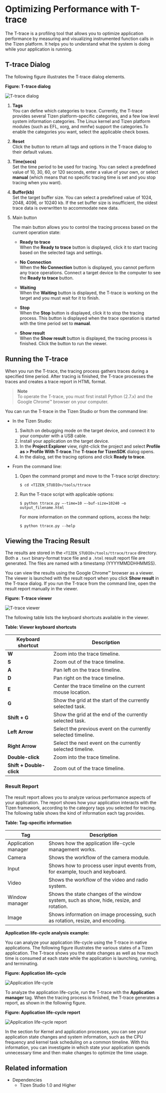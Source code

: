 # Optimizing Performance with T-trace

The T-trace is a profiling tool that allows you to optimize application performance by measuring and visualizing instrumented function calls in the Tizen platform. It helps you to understand what the system is doing while your application is running.

## T-trace Dialog

The following figure illustrates the T-trace dialog elements.

**Figure: T-trace dialog**

![T-trace dialog](./media/ttrace_dialog.png)

1. **Tags**  
You can define which categories to trace. Currently, the T-trace provides several Tizen platform-specific categories, and a few low level system information categories. The Linux kernel and Tizen platform modules (such as EFL, xorg, and mmfw) support the categories.To enable the categories you want, select the applicable check boxes.

2. **Reset**  
Click the button to return all tags and options in the T-trace dialog to their default values.

3. **Time(secs)**  
Set the time period to be used for tracing. You can select a predefined value of 10, 30, 60, or 120 seconds, enter a value of your own, or select **manual** (which means that no specific tracing time is set and you stop tracing when you want).

4. **Buffer(kb)**  
Set the target buffer size. You can select a predefined value of 1024, 2048, 4096, or 10240 kb. If the set buffer size is insufficient, the oldest trace data is overwritten to accommodate new data.

5. Main button

   The main button allows you to control the tracing process based on the current operation state:

   - **Ready to trace**  
   When the **Ready to trace** button is displayed, click it to start tracing based on the selected tags and settings.

   - **No Connection**  
   When the **No Connection** button is displayed, you cannot perform any trace operations. Connect a target device to the computer to see the **Ready to trace** button.

   - **Waiting**  
   When the **Waiting** button is displayed, the T-trace is working on the target and you must wait for it to finish.

   - **Stop**  
   When the **Stop** button is displayed, click it to stop the tracing process. This button is displayed when the trace operation is started with the time period set to **manual**.

   - **Show result**  
   When the **Show result** button is displayed, the tracing process is finished. Click the button to run the viewer.

## Running the T-trace

When you run the T-trace, the tracing process gathers traces during a specified time period. After tracing is finished, the T-trace processes the traces and creates a trace report in HTML format.

> **Note**  
> To operate the T-trace, you must first install Python (2.7.x) and the Google Chrome&trade; browser on your computer.

You can run the T-trace in the Tizen Studio or from the command line:

- In the Tizen Studio:

  1. Switch on debugging mode on the target device, and connect it to your computer with a USB cable.
  2. Install your application on the target device.
  3. In the **Project Explorer** view, right-click the project and select **Profile as > Profile With T-trace**.The **T-trace for TizenSDK** dialog opens.
  4. In the dialog, set the tracing options and click **Ready to trace**.

- From the command line:

  1. Open the command prompt and move to the T-trace script directory:

     ```
     $ cd <TIZEN_STUDIO>/tools/ttrace
     ```

  2. Run the T-trace script with applicable options:

     ```
     $ python ttrace.py –-time=10 –-buf-size=10240 –o output_filename.html
     ```

     For more information on the command options, access the help:

     ```
     $ python ttrace.py --help
     ```

## Viewing the Tracing Result

The results are stored in the `<TIZEN_STUDIO>/tools/ttrace/trace` directory. Both a `.text` binary-format trace file and a `.html` result report file are generated. The files are named with a timestamp (YYYYMMDDHHMMSS).

You can view the results using the Google Chrome&trade; browser as a viewer. The viewer is launched with the result report when you click **Show result** in the T-trace dialog. If you run the T-trace from the command line, open the result report manually in the viewer.

**Figure: T-trace viewer**

![T-trace viewer](./media/ttrace_viewer.png)

The following table lists the keyboard shortcuts available in the viewer.

**Table: Viewer keyboard shortcuts**

| Keyboard shortcut        | Description                              |
|------------------------|----------------------------------------|
| **W**                    | Zoom into the trace timeline.            |
| **S**                    | Zoom out of the trace timeline.          |
| **A**                    | Pan left on the trace timeline.          |
| **D**                    | Pan right on the trace timeline.         |
| **E**                    | Center the trace timeline on the current mouse location. |
| **G**                    | Show the grid at the start of the currently selected task. |
| **Shift + G**            | Show the grid at the end of the currently selected task. |
| **Left Arrow**           | Select the previous event on the currently selected timeline. |
| **Right Arrow**          | Select the next event on the currently selected timeline. |
| **Double-click**         | Zoom into the trace timeline.            |
| **Shift + Double-click** | Zoom out of the trace timeline.          |

### Result Report

The result report allows you to analyze various performance aspects of your application. The report shows how your application interacts with the Tizen framework, according to the category tags you selected for tracing. The following table shows the kind of information each tag provides.

**Table: Tag-specific information**

| Tag                 | Description                              |
|-------------------|----------------------------------------|
| Application manager | Shows how the application life-cycle management works. |
| Camera              | Shows the workflow of the camera module. |
| Input               | Shows how to process user input events from, for example, touch and keyboard. |
| Video               | Shows the workflow of the video and radio system. |
| Window manager      | Shows the state changes of the window system, such as show, hide, resize, and rotation. |
| Image               | Shows information on image processing, such as rotation, resize, and encoding. |

**Application life-cycle analysis example:**

You can analyze your application life-cycle using the T-trace in native applications. The following figure illustrates the various states of a Tizen application. The T-trace shows you the state changes as well as how much time is consumed at each state while the application is launching, running, and terminating.

**Figure: Application life-cycle**

![Application life-cycle](./media/ttrace_lifecycle.png)

To analyze the application life-cycle, run the T-trace with the **Application manager** tag. When the tracing process is finished, the T-trace generates a report, as shown in the following figure.

**Figure: Application life-cycle report**

![Application life-cycle report](./media/ttrace_report.png)

In the section for Kernel and application processes, you can see your application state changes and system information, such as the CPU frequency and kernel task scheduling on a common timeline. With this information, you can investigate in which state your application spends unnecessary time and then make changes to optimize the time usage.

## Related information
* Dependencies
  - Tizen Studio 1.0 and Higher

